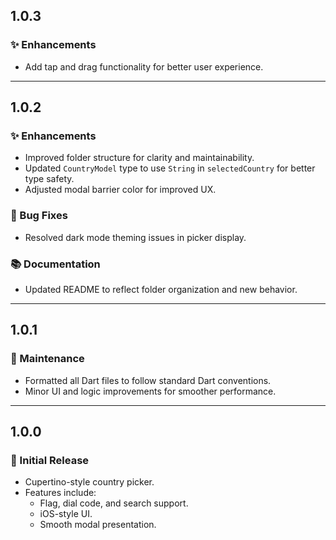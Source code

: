 ## 1.0.3

### ✨ Enhancements
- Add tap and drag functionality for better user experience.

---

## 1.0.2

### ✨ Enhancements
- Improved folder structure for clarity and maintainability.
- Updated `CountryModel` type to use `String` in `selectedCountry` for better type safety.
- Adjusted modal barrier color for improved UX.

### 🐛 Bug Fixes
- Resolved dark mode theming issues in picker display.

### 📚 Documentation
- Updated README to reflect folder organization and new behavior.

---

## 1.0.1

### 🔧 Maintenance
- Formatted all Dart files to follow standard Dart conventions.
- Minor UI and logic improvements for smoother performance.

---

## 1.0.0

### 🚀 Initial Release
- Cupertino-style country picker.
- Features include:
    - Flag, dial code, and search support.
    - iOS-style UI.
    - Smooth modal presentation.
